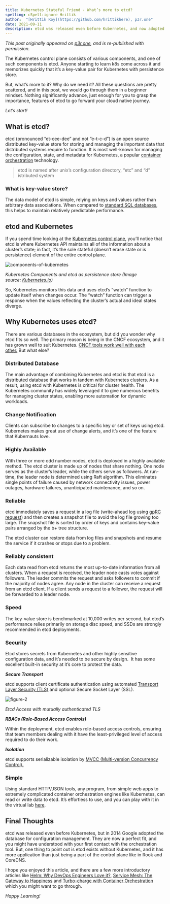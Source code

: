 ```yaml
---
title: Kubernetes Stateful Friend - What’s more to etcd?
spelling: cSpell:ignore Hrittik
author:  "[Hrittik Roy](https://github.com/hrittikhere), p3r.one"
date: 2021-09-11
description: etcd was released even before Kubernetes, and now adopted by Kubernetes as the ideal database for configuration management. Learn what's more to it! 
---
```


*This post originally appeared on [p3r.one](https://www.p3r.one/etcd-and-kubernetes/), and is re-published with permission.* 

The Kubernetes control plane consists of various components, and one of such components is etcd. Anyone starting to learn k8s come across it and memorizes quickly that it’s a key-value pair for Kubernetes with persistence store.

But, what’s more to it? Why do we need it? All these questions are pretty scattered, and in this post, we would go through them in a beginner mindset. Nothing significantly advance, just enough for you to grasp the importance, features of etcd to go forward your cloud native journey.

*Let’s start!*

## What is etcd?

etcd (pronounced “et-cee-dee” and not “e-t-c-d”) is an open source distributed key-value store for storing and managing the important data that distributed systems require to function. It is most well-known for managing the configuration, state, and metadata for Kubernetes, a popular [container orchestration](https://www.p3r.one/container-orchestration/) technology.

> etcd is named after unix’s configuration directory, “etc” and “d” istributed system

### What is key-value store?

The data model of etcd is simple, relying on keys and values rather than arbitrary data associations. When compared to [standard SQL databases](https://www.p3r.one/the-full-stack-developers-roadmap-part-3-databases/), this helps to maintain relatively predictable performance.

## etcd and Kubernetes

If you spend time looking at the [Kubernetes control plane](https://www.p3r.one/kubernetes-from-google/), you’ll notice that etcd is where Kubernetes API maintains all of the information about a cluster’s state; in fact, it’s the sole stateful (doesn’t erase state or is persistence) element of the entire control plane.

![components-of-kubernetes](../etcd-and-kubernetes/components-of-kubernetes.svg "Kubernetes Components and etcd as persistence store")

*Kubernetes Components and etcd as persistence store (Image source: [Kubernetes.io](https://kubernetes.io/docs/concepts/overview/components/))*

So, Kubernetes monitors this data and uses etcd’s “watch” function to update itself when changes occur. The “watch” function can trigger a response when the values reflecting the cluster’s actual and ideal states diverge.

## Why Kubernetes uses etcd?

There are various databases in the ecosystem, but did you wonder why etcd fits so well. The primary reason is being in the CNCF ecosystem, and it has grown well to suit Kubernetes. [CNCF tools work well with each other.](https://www.p3r.one/cncf-cloud-native-computing-foundation/) But what else?

### Distributed Database

The main advantage of combining Kubernetes and etcd is that etcd is a distributed database that works in tandem with Kubernetes clusters. As a result, using etcd with Kubernetes is critical for cluster health. The Kubernetes community has widely leveraged it to give numerous benefits for managing cluster states, enabling more automation for dynamic workloads.

### Change Notification

Clients can subscribe to changes to a specific key or set of keys using etcd. Kubernetes makes great use of change alerts, and it’s one of the feature that Kubernauts love.

### Highly Available

With three or more odd number nodes, etcd is deployed in a highly available method. The etcd cluster is made up of nodes that share nothing. One node serves as the cluster’s leader, while the others serve as followers. At run-time, the leader node is determined using Raft algorithm. This eliminates single points of failure caused by network connectivity issues, power outages, hardware failures, unanticipated maintenance, and so on.

### Reliable

etcd immediately saves a request in a log file (write-ahead log using [gpRC request](https://grpc.io/)) and then creates a snapshot file to avoid the log file growing too large. The snapshot file is sorted by order of keys and contains key-value pairs arranged by the b+ tree structure.

The etcd cluster can restore data from log files and snapshots and resume the service if it crashes or stops due to a problem.

### Reliably consistent

Each data read from etcd returns the most up-to-date information from all clusters. When a request is received, the leader node casts votes against followers. The leader commits the request and asks followers to commit if the majority of nodes agree. Any node in the cluster can receive a request from an etcd client. If a client sends a request to a follower, the request will be forwarded to a leader node.

### Speed

The key-value store is benchmarked at 10,000 writes per second, but etcd’s performance relies primarily on storage disc speed, and SSDs are strongly recommended in etcd deployments.

### Security

Etcd stores secrets from Kubernetes and other highly sensitive configuration data, and it’s needed to be secure by design.  It has some excellent built-in security at it’s core to protect the data.

***Secure Transport***

etcd supports client certificate authentication using automated [Transport Layer Security (TLS)](https://en.wikipedia.org/wiki/Transport_Layer_Security) and optional Secure Socket Layer (SSL).

![figure-2](../etcd-and-kubernetes/figure-2.png "Etcd Access with mutually authenticated TLS")

*Etcd Access with mutually authenticated TLS* 

***RBACs (Role-Based Access Controls)***

Within the deployment, etcd enables role-based access controls, ensuring that team members dealing with it have the least-privileged level of access required to do their work.

***Isolation***

etcd supports serializable isolation by [MVCC (Multi-version Concurrency Control).](https://en.wikipedia.org/wiki/Multiversion_concurrency_control)

### Simple

Using standard HTTP/JSON tools, any program, from simple web apps to extremely complicated container orchestration engines like Kubernetes, can read or write data to etcd. It’s effortless to use, and you can play with it in the virtual lab [here](http://play.etcd.io/play).

## Final Thoughts

etcd was released even before Kubernetes, but in 2014 Google adopted the database for configuration management. They are now a perfect fit, and you might have understood with your first contact with the orchestration tool. But, one thing to point out is etcd exists without Kubernetes, and it has more application than just being a part of the control plane like in Rook and CoreDNS.

I hope you enjoyed this article, and there are a few more introductory articles like [Helm: Why DevOps Engineers Love it?](https://www.p3r.one/helm-package-manager-kubernetes/), [Service Mesh: The Gateway to Happiness](https://www.p3r.one/service-mesh/) and [Turbo-charge with Container Orchestration](https://www.p3r.one/container-orchestration/) which you might want to go through.

*Happy Learning!*